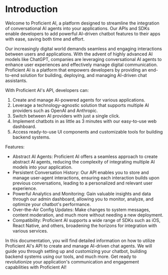 # Introduction

Welcome to Proficient AI, a platform designed to streamline the integration of conversational AI agents into your applications. Our APIs and SDKs enable developers to add powerful AI-driven chatbot features to their apps with ease, saving both time and effort.

Our increasingly digital world demands seamless and engaging interactions between users and applications. With the advent of highly advanced AI models like ChatGPT, companies are leveraging conversational AI agents to enhance user experiences and effectively manage digital communication. Proficient AI is a platform that empowers developers by providing an end-to-end solution for building, deploying, and managing AI-driven chat assistants.

With Proficient AI's API, developers can:

1. Create and manage AI-powered agents for various applications.
2. Leverage a technology-agnostic solution that supports multiple AI providers such as OpenAI and Anthropic.
3. Switch between AI providers with just a single click.
4. Implement chatbots in as little as 3 minutes with our easy-to-use web dashboard.
5. Access ready-to-use UI components and customizable tools for building backend systems.

Features:

- Abstract AI Agents: Proficient AI offers a seamless approach to create abstract AI agents, reducing the complexity of integrating multiple AI models into your application.
- Persistent Conversation History: Our API enables you to store and manage user-agent interactions, ensuring each interaction builds upon previous conversations, leading to a personalized and relevant user experience.
- Powerful Analytics and Monitoring: Gain valuable insights and data through our admin dashboard, allowing you to monitor, analyze, and optimize your chatbot's performance.
- Over-the-Air Config Updates: Make changes to system messages, content moderation, and much more without needing a new deployment.
- Compatibility: Proficient AI supports a wide range of SDKs such as iOS, React Native, and others, broadening the horizons for integration with various services.

In this documentation, you will find detailed information on how to utilize Proficient AI's API to create and manage AI-driven chat agents. We will guide you through setting up and customizing your chatbot, building backend systems using our tools, and much more. Get ready to revolutionize your application's communication and engagement capabilities with Proficient AI!
